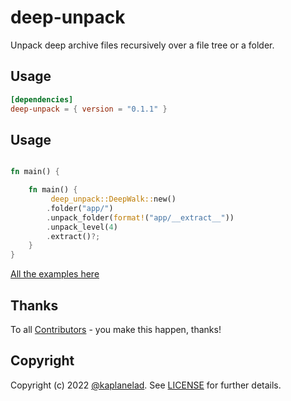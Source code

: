 # deep-unpack

Unpack deep archive files recursively over a file tree or a folder.

## Usage 
```toml
[dependencies]
deep-unpack = { version = "0.1.1" }
```

## Usage 
```rs

fn main() {

    fn main() {
         deep_unpack::DeepWalk::new()
        .folder("app/")
        .unpack_folder(format!("app/__extract__"))
        .unpack_level(4)
        .extract()?;
    }
}
```

[All the examples here](./unpack/examples/README.md)


## Thanks
To all [Contributors](https://github.com/spectralOps/deep-unpack/graphs/contributors) - you make this happen, thanks!


## Copyright
Copyright (c) 2022 [@kaplanelad](https://github.com/kaplanelad). See [LICENSE](LICENSE) for further details.
